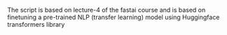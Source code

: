 The script is based on lecture-4 of the fastai course and is based on finetuning a pre-trained NLP (transfer learning) model using Huggingface transformers library
